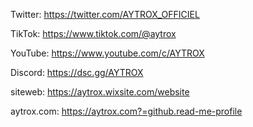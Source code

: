 Twitter: https://twitter.com/AYTROX_OFFICIEL</br>

TikTok: https://www.tiktok.com/@aytrox<br>

YouTube: https://www.youtube.com/c/AYTROX<br>

Discord: https://dsc.gg/AYTROX<br>

siteweb: https://aytrox.wixsite.com/website<br>

aytrox.com: https://aytrox.com?=github.read-me-profile

